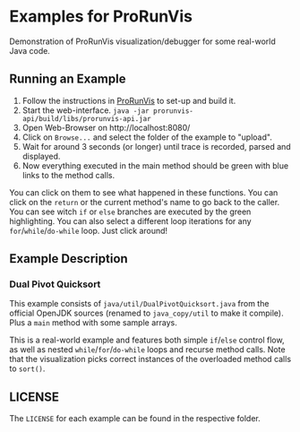# Examples for ProRunVis

Demonstration of ProRunVis visualization/debugger for some real-world Java code.

## Running an Example

1. Follow the instructions in [ProRunVis](https://github.com/ProRunVis/ProRunVis) to set-up and build it.
2. Start the web-interface.
   `java -jar prorunvis-api/build/libs/prorunvis-api.jar`
3. Open Web-Browser on http://localhost:8080/
4. Click on `Browse...` and select the folder of the example to "upload".
5. Wait for around 3 seconds (or longer) until trace is recorded, parsed and displayed.
6. Now everything executed in the main method should be green with blue links to the method calls.

You can click on them to see what happened in these functions.
You can click on the `return` or the current method's name to go back to the caller.
You can see witch `if` or `else` branches are executed by the green highlighting.
You can also select a different loop iterations for any `for`/`while`/`do-while` loop. Just click around!

## Example Description
### Dual Pivot Quicksort

This example consists of `java/util/DualPivotQuicksort.java` from the official OpenJDK sources
(renamed to `java_copy/util` to make it compile).
Plus a `main` method with some sample arrays.

This is a real-world example and features both simple `if`/`else` control flow,
as well as nested `while`/`for`/`do-while` loops and recurse method calls. Note that
the visualization picks correct instances of the overloaded method calls
to `sort()`.

## LICENSE

The `LICENSE` for each example can be found in the respective folder.
